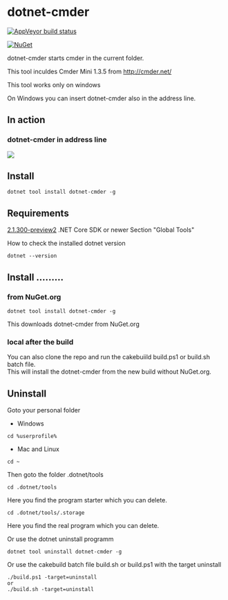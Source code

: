 # dotnet-cmder

[![AppVeyor build status][appveyor-badge]](https://ci.appveyor.com/project/EifelMono/dotnet-cmder/branch/master)

[appveyor-badge]: https://img.shields.io/appveyor/ci/EifelMono/dotnet-cmder/master.svg?label=appveyor&style=flat-square


[![NuGet][main-nuget-badge]][main-nuget]

[main-nuget]: https://www.nuget.org/packages/dotnet-cmder/
[main-nuget-badge]: https://img.shields.io/nuget/v/dotnet-cmder.svg?style=flat-square&label=nuget


dotnet-cmder starts cmder in the current folder.

This tool inculdes Cmder Mini 1.3.5 from http://cmder.net/

This tool works only on windows

On Windows you can insert dotnet-cmder also in the address line.

## In action

### dotnet-cmder in address line
![](https://github.com/EifelMono/dotnet-cmder/blob/master/media/dotnet-cmder.gif)

## Install
```
dotnet tool install dotnet-cmder -g
```

## Requirements

[2.1.300-preview2](https://www.microsoft.com/net/download/dotnet-core/sdk-2.1.300-preview2) .NET Core SDK or newer
Section "Global Tools"

How to check the installed dotnet version
```
dotnet --version
```

## Install .........

### from NuGet.org

```
dotnet tool install dotnet-cmder -g
```
This downloads dotnet-cmder from NuGet.org

### local after the build

You can also clone the repo and run the cakebuiild build.ps1 or build.sh batch file.<br>
This will install the dotnet-cmder from the new build without NuGet.org.

## Uninstall

Goto your personal folder

* Windows
```
cd %userprofile%
```
* Mac and Linux
```
cd ~
``` 
Then goto the folder .dotnet/tools

```
cd .dotnet/tools
```
Here you find the program starter which you can delete.

```
cd .dotnet/tools/.storage
```
Here you find the real program which you can delete.

Or use the dotnet uninstall programm
```
dotnet tool uninstall dotnet-cmder -g
```

Or use the cakebuild batch file build.sh or build.ps1 with the target uninstall
```
./build.ps1 -target=uninstall
or
./build.sh -target=uninstall
```

